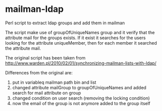 mailman-ldap
============

Perl script to extract ldap groups and add them in mailman

The script make use of groupOfUniqueNames group and it verify that the attribute mail for the groups exists.
If it exist it searches for the users looking for the attribute uniqueMember, then for each member it searched the attribute mail.

The original script has been taken from http://www.warden.pl/2010/02/01/synchronizing-mailman-lists-with-ldap/

Differences from the original are:

1. put in variableq mailman path bin and list
2. changed attribute mailGroup to groupOfUniqueNames and added search for mail attribute on group
3. changed condition on user search (removing the locking condition)
4. now the email of the group is not anymore added to the group itself

